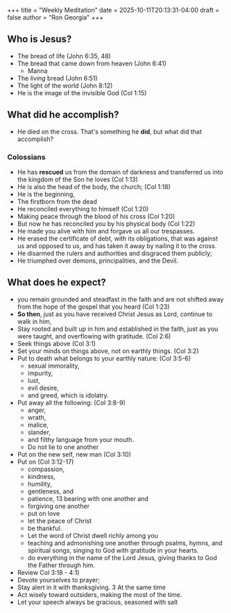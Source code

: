+++
title = "Weekly Meditation"
date =  2025-10-11T20:13:31-04:00
draft = false
author = "Ron Georgia"
+++

## Who is Jesus?

- The bread of life (John 6:35, 48)
- The bread that came down from heaven (John 6:41) 
  - Manna
- The *living* bread (John 6:51)
- The light of the world (John 8:12)
- He is the image of the invisible God (Col 1:15)

## What did he accomplish?

- He died on the cross. That's something he **did**, but what did that accomplish?

### Colossians

- He has **rescued** us from the domain of darkness and transferred us into the kingdom of the Son he loves (Col 1:13)
- He is also the head of the body, the church; (Col 1:18)
- He is the beginning,
- The firstborn from the dead
- He reconciled everything to himself (Col 1:20)
- Making peace through the blood of his cross (Col 1:20)
- But now he has reconciled you by his physical body (Col 1:22)
- He made you alive with him and forgave us all our trespasses. 
- He erased the certificate of debt, with its obligations, that was against us and opposed to us, and has taken it away by nailing it to the cross.
- He disarmed the rulers and authorities and disgraced them publicly; 
- He triumphed over demons, principalities, and the Devil.

## What does he expect?

- you remain grounded and steadfast in the faith and are not shifted away from the hope of the gospel that you heard (Col 1:23)
- **So then**, just as you have received Christ Jesus as Lord, continue to walk in him, 
- Stay rooted and built up in him and established in the faith, just as you were taught, and overflowing with gratitude. (Col 2:6)
- Seek things above (Col 3:1)
- Set your minds on things above, not on earthly things. (Col 3:2)
- Put to death what belongs to your earthly nature: (Col 3:5-6)
  - sexual immorality, 
  - impurity, 
  - lust, 
  - evil desire, 
  - and greed, which is idolatry.
- Put away all the following: (Col 3:8-9)
  - anger, 
  - wrath, 
  - malice, 
  - slander, 
  - and filthy language from your mouth. 
  - Do not lie to one another
- Put on the new self, new man (Col 3:10)
- Put on (Col 3:12-17)
  - compassion, 
  - kindness, 
  - humility, 
  - gentleness, and 
  - patience, 13 bearing with one another and 
  - forgiving one another 
  - put on love
  - let the peace of Christ
  - be thankful. 
  - Let the word of Christ dwell richly among you
  - teaching and admonishing one another through psalms, hymns, and spiritual songs, singing to God with gratitude in your hearts.
  - do everything in the name of the Lord Jesus, giving thanks to God the Father through him.
- Review Col 3:18 - 4:1)
- Devote yourselves to prayer; 
- Stay alert in it with thanksgiving. 3 At the same time
- Act wisely toward outsiders, making the most of the time.
- Let your speech always be gracious, seasoned with salt

